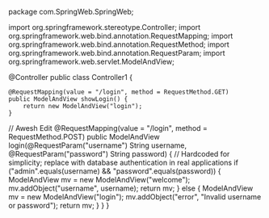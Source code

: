 package com.SpringWeb.SpringWeb;

import org.springframework.stereotype.Controller;
import org.springframework.web.bind.annotation.RequestMapping;
import org.springframework.web.bind.annotation.RequestMethod;
import org.springframework.web.bind.annotation.RequestParam;
import org.springframework.web.servlet.ModelAndView;

@Controller
public class Controller1 {
    
    @RequestMapping(value = "/login", method = RequestMethod.GET)
    public ModelAndView showLogin() {
        return new ModelAndView("login");
    }
// Awesh Edit
    @RequestMapping(value = "/login", method = RequestMethod.POST)
    public ModelAndView login(@RequestParam("username") String username, @RequestParam("password") String password) {
        // Hardcoded for simplicity; replace with database authentication in real applications
        if ("admin".equals(username) && "password".equals(password)) {
            ModelAndView mv = new ModelAndView("welcome");
            mv.addObject("username", username);
            return mv;
        } else {
            ModelAndView mv = new ModelAndView("login");
            mv.addObject("error", "Invalid username or password");
            return mv;
        }
    }
}
